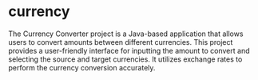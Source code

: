 # currency
The Currency Converter project is a Java-based application that allows users to convert amounts between different currencies. This project provides a user-friendly interface for inputting the amount to convert and selecting the source and target currencies. It utilizes exchange rates to perform the currency conversion accurately.

